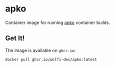# apko

Container image for running [apko](https://github.com/chainguard-dev/apko) container builds.

## Get It!

The image is available on `ghcr.io`:

```
docker pull ghcr.io/wolfi-dev/apko:latest
```
